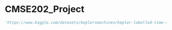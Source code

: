 # CMSE202_Project

```python
'https://www.kaggle.com/datasets/keplersmachines/kepler-labelled-time-series-data?select=exoTest.csv'
```

```python

```
